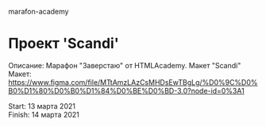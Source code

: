 marafon-academy

# Проект 'Scandi'  
Описание: Марафон "Заверстаю" от HTMLAcademy. Макет "Scandi"  
Макет: https://www.figma.com/file/MTtAmzLAzCsMHDsEwTBgLg/%D0%9C%D0%B0%D1%80%D0%B0%D1%84%D0%BE%D0%BD-3.0?node-id=0%3A1  

Start: 13 марта 2021  
Finish: 14 марта 2021  
